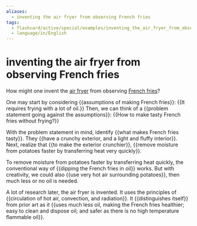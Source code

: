 ```yaml
---
aliases:
  - inventing the air fryer from observing French fries
tags:
  - flashcard/active/special/examples/inventing_the_air_fryer_from_observing_French_fries
  - language/in/English
---
```


# inventing the air fryer from observing French fries

How might one invent the [air fryer](../../general/air%20fryer.md) from observing [French fries](../../general/French%20fries.md)?

One may start by considering {{assumptions of making French fries}}: {{It requires frying with a lot of oil.}} Then, we can think of a {{problem statement going against the assumptions}}: {{How to make tasty French fries without frying?}} <!--SR:!2026-01-12,461,310!2024-11-14,151,310!2025-11-24,426,310!2024-12-14,172,310-->

With the problem statement in mind, identify {{what makes French fries tasty}}. They {{have a crunchy exterior, and a light and fluffy interior}}. Next, realize that {{to make the exterior crunchier}}, {{remove moisture from potatoes faster by transferring heat very quickly}}. <!--SR:!2025-11-17,424,310!2025-08-21,344,290!2026-01-12,466,310!2025-08-27,362,310-->

To remove moisture from potatoes faster by transferring heat quickly, the conventional way of {{dipping the French fries in oil}} works. But with creativity, we could also {{use very hot air surrounding potatoes}}, then much less or no oil is needed. <!--SR:!2025-10-12,398,310!2024-10-18,127,290-->

A lot of research later, the air fryer is invented. It uses the principles of {{circulation of hot air, convection, and radiation}}. It {{distinguishes itself}} from prior art as it {{uses much less oil, making the French fries healthier; easy to clean and dispose oil; and safer as there is no high temperature flammable oil}}. <!--SR:!2025-11-04,383,270!2024-10-19,127,290!2025-03-22,207,270-->
